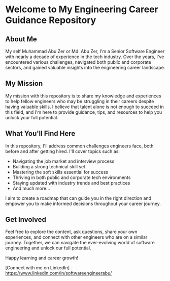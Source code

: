 # Welcome to My Engineering Career Guidance Repository

## About Me

My  self Muhammad Abu Zer or Md. Abu Zer, I'm a Senior Software Engineer with nearly a decade of experience in the tech industry. Over the years, I've encountered various challenges, navigated both public and corporate sectors, and gained valuable insights into the engineering career landscape.

## My Mission

My mission with this repository is to share my knowledge and experiences to help fellow engineers who may be struggling in their careers despite having valuable skills. I believe that talent alone is not enough to succeed in this field, and I'm here to provide guidance, tips, and resources to help you unlock your full potential.

## What You'll Find Here

In this repository, I'll address common challenges engineers face, both before and after getting hired. I'll cover topics such as:

- Navigating the job market and interview process
- Building a strong technical skill set
- Mastering the soft skills essential for success
- Thriving in both public and corporate tech environments
- Staying updated with industry trends and best practices
- And much more...

I aim to create a roadmap that can guide you in the right direction and empower you to make informed decisions throughout your career journey.

## Get Involved

Feel free to explore the content, ask questions, share your own experiences, and connect with other engineers who are on a similar journey. Together, we can navigate the ever-evolving world of software engineering and unlock our full potential.

Happy learning and career growth!

[Connect with me on LinkedIn] - https://www.linkedin.com/in/softwareengineerabu/
